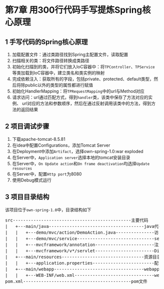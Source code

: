 # 第7章 用300行代码手写提炼Spring核心原理

## 1 手写代码的Spring核心原理
1. 加载配置文件：通过类路径找到Spring主配置文件，读取配置
2. 扫描相关的类：将文件路径转换成类路径
3. 初始化扫描到的类，并将它们放入IoC容器中：将`TPController`、`TPService`等类加载到IoC容器中，建立类名和类实例的映射
4. 完成依赖注入：获取所有的字段，包括private、protected、default类型，然后将除public以外的类型的属性都进行赋值
5. 初始化HandlerMapping：将`TPRequestMapping`中的url与Method对应
6. 请求访问：url通过匹配方式，得到`handler`类，该类中保存了方法对应的实例、 url对应的方法和参数顺序，然后在通过反射调用该类中的方法，得到方法的返回结果

## 2 项目调试步骤
1. 下载apache-tomcat-8.5.81
2. 在idea中配置Configurations，添加Tomcat Server
3. 在Deployment中添加`Artifact`，选择own-spring-1.0:war exploded
4. 在Server中，`Application server`选择本地的tomcat安装目录
5. 在Server中，`On Update action`和`On frame deactivation`均选择`Update resources`
6. 在Server中，配置`Http port`为8080
7. 使用Debug模式运行

## 3 项目目录结构
该项目位于`own-spring-1.0`中，目录结构如下
<pre>
src----------------------------------------------主要代码
|   +---main/java-------------------------------------java代码目录
|   |   +---demo/mvc/action/DemoAction.java---------------访问请求
|   |   +---demo/mvc/service------------------------------service层
|   |   +---mvcframework/annotation-----------------------注解
|   |   +---mvcframework/v*/servlet-----------------------DispatcherServlet文件
|   +---main/resources--------------------------------资源目录
|   |   +---application.properties------------------------配置文件
|   +---main/webapp-----------------------------------webapp目录
|   |   +---WEB-INF/web.xml-------------------------------web配置文件，主要配置servlet
pom.xml------------------------------------------pom文件
</pre>
